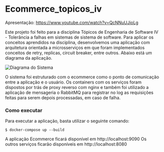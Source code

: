 # Ecommerce_topicos_iv

Apresentação: https://www.youtube.com/watch?v=QcNNuUJioLg

Este projeto foi feito para a disciplina Tópicos de Engenharia de Software IV - Tolerância a falhas em sistemas de sistema de software. Para aplicar os conceitos aprendidos na disciplina, desenvolvemos uma aplicação com arquitetura orientada a microsserviços em que foram implementados conceitos de retry, replicas, circuit breaker, entre outros. Abaixo está um diagrama da aplicação.

![Diagrama do Sistema](images/diagrama.png)

O sistema foi estruturado com o ecommerce como o ponto de comunicação entre a aplicação e o usuário. Os containers com os serviços foram dispostos por trás de
proxy reverso com nginx e também foi utilizado a aplicação de mensageria o RabbitMQ para registrar no log as requisições feitas para serem depois processadas, em caso de falha.

### Como executar

Para executar a aplicação, basta utilizar o seguinte comando:

`$ docker-compose up --build`

A aplicação Ecommerce ficará disponível em http://localhost:9090
Os outros serviços ficarão disponíveis em http://localhost:8080

